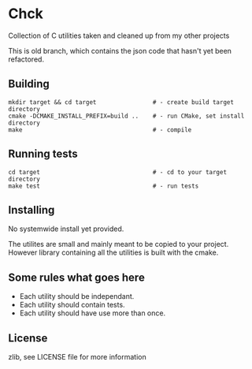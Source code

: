 # Chck

Collection of C utilities taken and cleaned up from my other projects

This is old branch, which contains the json code that hasn't yet been refactored.

## Building

    mkdir target && cd target                # - create build target directory
    cmake -DCMAKE_INSTALL_PREFIX=build ..    # - run CMake, set install directory
    make                                     # - compile

## Running tests

    cd target                                # - cd to your target directory
    make test                                # - run tests

## Installing

No systemwide install yet provided.

The utilites are small and mainly meant to be copied to your project.
However library containing all the utilities is built with the cmake.

## Some rules what goes here
* Each utility should be independant.
* Each utility should contain tests.
* Each utility should have use more than once.

## License

zlib, see LICENSE file for more information
